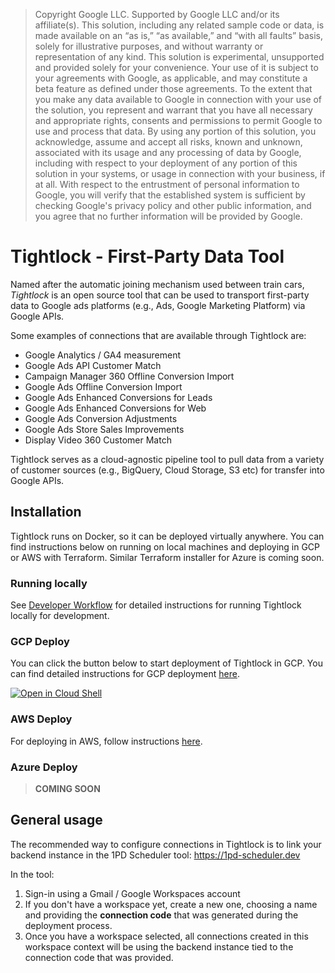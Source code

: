 >Copyright Google LLC. Supported by Google LLC and/or its affiliate(s). This solution, including any related sample code or data, is made available on an “as is,” “as available,” and “with all faults” basis, solely for illustrative purposes, and without warranty or representation of any kind. This solution is experimental, unsupported and provided solely for your convenience. Your use of it is subject to your agreements with Google, as applicable, and may constitute a beta feature as defined under those agreements. To the extent that you make any data available to Google in connection with your use of the solution, you represent and warrant that you have all necessary and appropriate rights, consents and permissions to permit Google to use and process that data. By using any portion of this solution, you acknowledge, assume and accept all risks, known and unknown, associated with its usage and any processing of data by Google, including with respect to your deployment of any portion of this solution in your systems, or usage in connection with your business, if at all. With respect to the entrustment of personal information to Google, you will verify that the established system is sufficient by checking Google's privacy policy and other public information, and you agree that no further information will be provided by Google.


# Tightlock - First-Party Data Tool

Named after the automatic joining mechanism used between train cars, *Tightlock* is an open source tool that can be used to transport first-party data to Google ads platforms (e.g., Ads, Google Marketing Platform) via Google APIs.

Some examples of connections that are available through Tightlock are:

- Google Analytics / GA4 measurement 
- Google Ads API Customer Match
- Campaign Manager 360 Offline Conversion Import
- Google Ads Offline Conversion Import
- Google Ads Enhanced Conversions for Leads
- Google Ads Enhanced Conversions for Web
- Google Ads Conversion Adjustments
- Google Ads Store Sales Improvements
- Display Video 360 Customer Match

Tightlock serves as a cloud-agnostic pipeline tool to pull data from a variety of customer sources (e.g., BigQuery, Cloud Storage, S3 etc) for transfer into Google APIs.

## Installation

Tightlock runs on Docker, so it can be deployed virtually anywhere. You can find instructions below on running on local machines and deploying in GCP or AWS with Terraform. Similar Terraform installer for Azure is coming soon.



### Running locally
See [Developer Workflow](https://github.com/google-marketing-solutions/Tightlock/wiki/4.-Developing-new-connections) for detailed instructions for running Tightlock locally for development.

### GCP Deploy

You can click the button below to start deployment of Tightlock in GCP. You can find detailed instructions for GCP deployment [here](https://github.com/google-marketing-solutions/Tightlock/tree/main/installer/gcp).

[![Open in Cloud Shell](https://gstatic.com/cloudssh/images/open-btn.svg)](https://shell.cloud.google.com/cloudshell/editor?cloudshell_git_repo=https%3A%2F%2Fgithub.com%2Fgoogle%2FTightlock&cloudshell_git_branch=main&cloudshell_open_in_editor=installer%2Fvariables.tfvars)


### AWS Deploy

For deploying in AWS, follow instructions [here](https://github.com/google-marketing-solutions/Tightlock/tree/main/installer/aws).

### Azure Deploy

> **COMING SOON**

## General usage

The recommended way to configure connections in Tightlock is to link your backend instance in the 1PD Scheduler tool: https://1pd-scheduler.dev

In the tool:

1. Sign-in using a Gmail / Google Workspaces account
2. If you don't have a workspace yet, create a new one, choosing a name and providing the **connection code** that was generated during the deployment process. 
3. Once you have a workspace selected, all connections created in this workspace context will be using the backend instance tied to the connection code that was provided.
